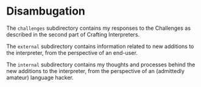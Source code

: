 # Disambugation

The `challenges` subdirectory contains my responses to the Challenges as described in the second part of Crafting Interpreters.

The `external` subdirectory contains information related to new additions to the interpreter, from the perspective of an end-user.

The `internal` subdirectory contains my thoughts and processes behind the new additions to the interpreter, from the perspective of an (admittedly amateur) language hacker.